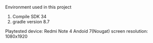 Environment used in this project

1. Compile SDK 34
2. gradle version 8.7

Playtested device:
Redmi Note 4
Andoid 7(Nougat)
screen resolution: 1080x1920

